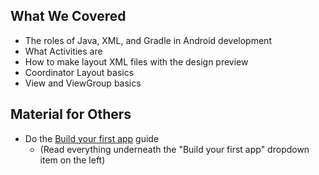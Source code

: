 ## What We Covered
* The roles of Java, XML, and Gradle in Android development
* What Activities are
* How to make layout XML files with the design preview
* Coordinator Layout basics
* View and ViewGroup basics

## Material for Others
* Do the [Build your first app](https://developer.android.com/training/basics/firstapp/) guide
  - (Read everything underneath the "Build your first app" dropdown item on the left)
